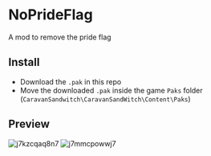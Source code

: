 # NoPrideFlag
A mod to remove the pride flag

## Install
* Download the `.pak` in this repo
* Move the downloaded `.pak` inside the game `Paks` folder (`CaravanSandwitch\CaravanSandWitch\Content\Paks`)

## Preview
![j7kzcqaq8n7](https://github.com/user-attachments/assets/ef309989-68c1-45a7-bb82-85e5a82e2f82)
![j7mmcpowwj7](https://github.com/user-attachments/assets/c32532e4-7443-45de-a6ed-d7c121453cdf)
